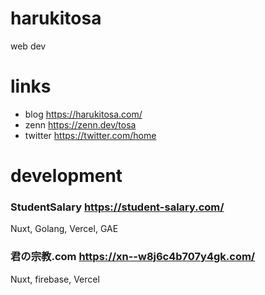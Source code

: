 # harukitosa

web dev

# links

- blog https://harukitosa.com/
- zenn https://zenn.dev/tosa
- twitter https://twitter.com/home


# development

### StudentSalary https://student-salary.com/

Nuxt, Golang, Vercel, GAE

### 君の宗教.com https://xn--w8j6c4b707y4gk.com/

Nuxt, firebase, Vercel

